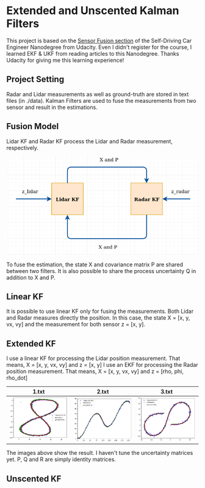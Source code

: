 # Extended and Unscented Kalman Filters

This project is based on the [Sensor Fusion section](https://www.udacity.com/course/self-driving-car-engineer-nanodegree--nd013) of the Self-Driving Car Engineer Nanodegree from Udacity.
Even I didn't register for the course, I learned EKF & UKF from reading articles to this Nanodegree. Thanks Udacity for giving me this learning experience!

## Project Setting
Radar and Lidar measurements as well as ground-truth are stored in text files (in ./data). Kalman Filters are used to fuse the measurements from two sensor and result in the estimations.

## Fusion Model

Lidar KF and Radar KF process the Lidar and Radar measurement, respectively.

![Fusion Model](out/fusion.png)

To fuse the estimation, the state X and covariance matrix P are shared between two filters. It is also possible to share the process uncertainty Q in addition to X and P.

## Linear KF

It is possible to use linear KF only for fusing the measurements. Both Lidar and Radar measures directly the position. In this case,
the state X = [x, y, vx, vy] and the measurement for both sensor z = [x, y].

## Extended KF

I use a linear KF for processing the Lidar position measurement. That means,
X = [x, y, vx, vy] and z = [x, y]
I use an EKF for processing the Radar position measurement. That means,
X = [x, y, vx, vy] and z = [rho, phi, rho_dot]

| 1.txt | 2.txt | 3.txt |
| --- | --- | --- |
| ![1](out/1.png) | ![2](out/2.png) | ![3](out/3.png)|

The images above show the result. I haven't tune the uncertainty matrices yet. P, Q and R are simply identity matrices.

## Unscented KF
 

